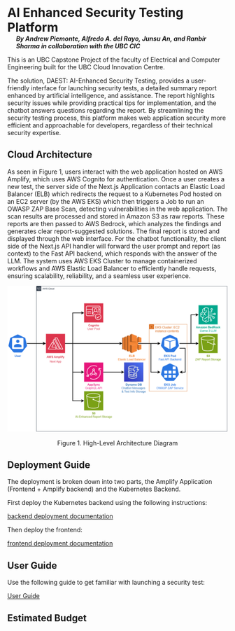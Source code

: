 <h1 style="margin: 0px;"> AI Enhanced Security Testing Platform </h1>
<h5 style="margin-bottom: 10px; margin-top: 0px; padding-left: 20px;"> By Andrew Piemonte, Alfredo A. del Rayo, Junsu An, and Ranbir Sharma in collaboration with the UBC CIC </h5>


This is an UBC Capstone Project of the faculty of Electrical and Computer Engineering built for the UBC Cloud Innovation Centre.

The solution, DAEST: AI-Enhanced Security Testing, provides a user-friendly interface for launching security tests, a detailed summary report enhanced by artificial intelligence, and assistance. The report highlights security issues while providing practical tips for implementation, and the chatbot answers questions regarding the report. By streamlining the security testing process, this platform makes web application security more efficient and approachable for developers, regardless of their technical security expertise.

## Cloud Architecture
As seen in Figure 1, users interact with the web application hosted on AWS Amplify, which uses AWS Cognito for authentication. Once a user creates a new test, the server side of the Next.js Application contacts an Elastic Load Balancer (ELB) which redirects the request to a Kubernetes Pod hosted on an EC2 server (by the AWS EKS) which then triggers a Job to run an OWASP ZAP Base Scan, detecting vulnerabilities in the web application. The scan results are processed and stored in Amazon S3 as raw reports. These reports are then passed to AWS Bedrock, which analyzes the findings and generates clear report-suggested solutions. The final report is stored and displayed through the web interface. For the chatbot functionality, the client side of the Next.js API handler will forward the user prompt and report (as context) to the Fast API backend, which responds with the answer of the LLM. The system uses AWS EKS Cluster to manage containerized workflows and AWS Elastic Load Balancer to efficiently handle requests, ensuring scalability, reliability, and a seamless user experience. 
<div align="center">

![Cloud Architecture Diagram](/docs/images/architectureDiagram.png)

  Figure 1. High-Level Architecture Diagram
 </div>

## Deployment Guide
The deployment is broken down into two parts, the Amplify Application (Frontend + Amplify backend) and the Kubernetes Backend. 

First deploy the Kubernetes backend using the following instructions:

[backend deployment documentation](/docs/backend/aws-cdk-deployment.md)

Then deploy the frontend:

[frontend deployment documentation](/docs/frontend/frontend-deployment.md)

## User Guide
Use the following guide to get familiar with launching a security test:

[User Guide](/docs/userGuide.md)


## Estimated Budget
 

 




